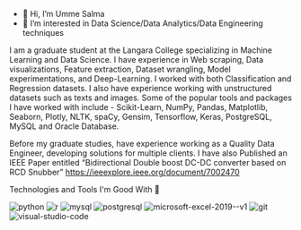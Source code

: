 - 👋 Hi, I’m Umme Salma
- 👀 I’m interested in Data Science/Data Analytics/Data Engineering techniques

I am a graduate student at the Langara College specializing in Machine Learning and Data Science. 
I have experience in Web scraping, Data visualizations, Feature extraction, Dataset wrangling, Model experimentations, and Deep-Learning. 
I worked with both Classification and Regression datasets. 
I also have experience working with unstructured datasets such as texts and images. 
Some of the popular tools and packages I have worked with include - Scikit-Learn, NumPy, Pandas, Matplotlib, Seaborn, Plotly, NLTK, spaCy, Gensim, Tensorflow, Keras, PostgreSQL, MySQL and Oracle Database.

Before my graduate studies, have experience working as a Quality Data Engineer, developing solutions for multiple clients. I have also Published an IEEE Paper entitled “Bidirectional Double boost DC-DC converter based on RCD Snubber”
https://ieeexplore.ieee.org/document/7002470

<!---
usalma1990/usalma1990 is a ✨ special ✨ repository because its `README.md` (this file) appears on your GitHub profile.
You can click the Preview link to take a look at your changes.
--->
Technologies and Tools I'm Good With 🧰

![python](https://user-images.githubusercontent.com/52878350/172237991-8c33f9eb-528d-4647-b1d3-4750762c69ea.png)
![r](https://user-images.githubusercontent.com/52878350/172238420-72561918-468c-4602-9d1c-f3e690d9a563.png)
![mysql](https://user-images.githubusercontent.com/52878350/172238432-df67817d-ed5f-4dce-a3ca-6525bf69581d.png)
![postgresql](https://user-images.githubusercontent.com/52878350/172238443-489153e8-a378-45d2-b0dd-2e4333415841.png)
![microsoft-excel-2019--v1](https://user-images.githubusercontent.com/52878350/172238455-e5558cdb-c474-4bca-9d5b-4db660fad46e.png)
![git](https://user-images.githubusercontent.com/52878350/172238469-5cae0226-ca4a-44f8-8989-029c2087f121.png)
![visual-studio-code](https://user-images.githubusercontent.com/52878350/172238492-eec96fba-22d1-4d34-938c-95680311bbf5.png)
